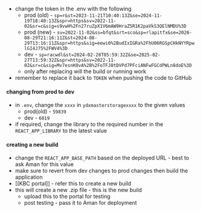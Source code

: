 - change the token in the .env with the following
	- prod (old) - `sp=r&st=2023-11-21T10:40:13Z&se=2024-11-19T18:40:13Z&spr=https&sv=2022-11-02&sr=c&sig=s9vwH%2Fn27ruZpX1V6mAW9HraZ5R1K2paVkS3QElNMDU%3D`
	- prod (new) - `sv=2022-11-02&ss=bfqt&srt=sco&sp=rlapitfx&se=2026-08-29T21:16:11Z&st=2024-08-29T13:16:11Z&spr=https&sig=eewi0%2BudIxIGRa%2FhU06RGSpCHkNYYRpwlGI4J75%2FWV4%3D`
	- dev - `sp=racwdl&st=2024-02-28T05:59:32Z&se=2025-02-27T13:59:32Z&spr=https&sv=2022-11-02&sr=c&sig=Mv7esnK0vA%2B%2FoTFJ8tDVPd7PFciANFwFGCdPWLn8doE%3D`
	- only after replacing will the build or running work
- remember to replace it back to `TOKEN` when pushing the code to GitHub
#### changing from prod to dev
- in `.env`, change the `xxxx` in `ydxmasterstoragexxxx` to the given values
	- prod(old) - `59839`
	- dev - `6019`
- if required, change the library to the required number in the `REACT_APP_LIBRARY` to the latest value

#### creating a new build
- change the `REACT_APP_BASE_PATH` based on the deployed URL - best to ask Aman for this value
- make sure to revert from dev changes to prod changes then build the application
- [[KBC portal]] - refer this to create a new build
- this will create a new .zip file - this is the new build
	- upload this to the portal for testing 
	- post testing - pass it to Aman for deployment